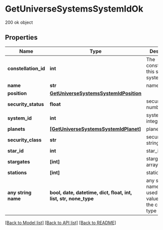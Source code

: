 # GetUniverseSystemsSystemIdOk

200 ok object

## Properties
Name | Type | Description | Notes
------------ | ------------- | ------------- | -------------
**constellation_id** | **int** | The constellation this solar system is in | 
**name** | **str** | name string | 
**position** | [**GetUniverseSystemsSystemIdPosition**](GetUniverseSystemsSystemIdPosition.md) |  | 
**security_status** | **float** | security_status number | 
**system_id** | **int** | system_id integer | 
**planets** | [**[GetUniverseSystemsSystemIdPlanet]**](GetUniverseSystemsSystemIdPlanet.md) | planets array | [optional] 
**security_class** | **str** | security_class string | [optional] 
**star_id** | **int** | star_id integer | [optional] 
**stargates** | **[int]** | stargates array | [optional] 
**stations** | **[int]** | stations array | [optional] 
**any string name** | **bool, date, datetime, dict, float, int, list, str, none_type** | any string name can be used but the value must be the correct type | [optional]

[[Back to Model list]](../README.md#documentation-for-models) [[Back to API list]](../README.md#documentation-for-api-endpoints) [[Back to README]](../README.md)



